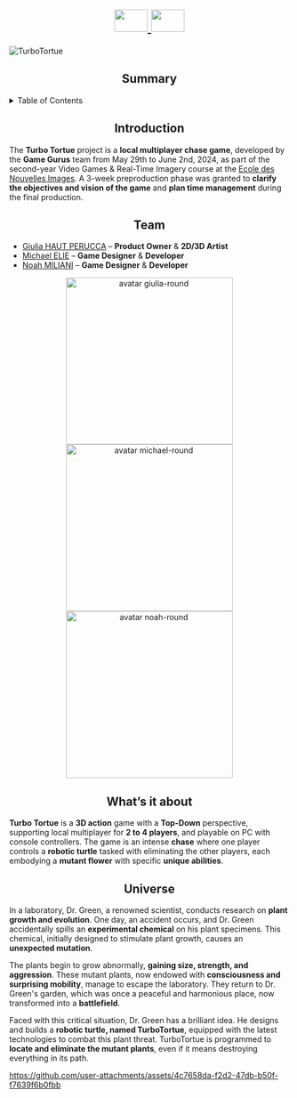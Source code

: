 <h1 align="center">
    <a href="https://github.com/Ecole-des-Nouvelles-Images/Top-Down-3D-Game-Gurus/blob/main/README.fr.md">
    <img src="https://github.com/user-attachments/assets/41b66b00-1f67-4793-bd92-24e4f4613b26" width="60" height="40">
  </a>
  <a href="https://github.com/Ecole-des-Nouvelles-Images/Top-Down-3D-Game-Gurus/blob/main/README.md">
    <img src="https://github.com/user-attachments/assets/8724f8b2-1eeb-402b-9584-50f07269331b" width="60" height="40">
  </a>
</h1>

![TurboTortue](https://github.com/user-attachments/assets/63703d10-dc62-467a-9cbb-803ed9e0abcd)

<h2 align="center">
  <strong>Summary</strong>
</h2>

<details>
  <summary>Table of Contents</summary>
  <ol>
    <li><a href="#introduction">Introduction</a></li>
    <li><a href="#team">Team</a></li>
    <li><a href="#What’s it about">What’s it about</a></li>
    <li><a href="#universe">Universe</a></li>
  </ol>
</details>

<h2 id="introduction" align="center">
  <strong>Introduction</strong>  
</h2>
<p>
  The <strong>Turbo Tortue</strong> project is a <strong>local multiplayer chase game</strong>, developed by the <strong>Game Gurus</strong> team from May 29th to June 2nd, 2024, as part of the second-year Video Games & Real-Time Imagery course at the <a href="https://github.com/Ecole-des-Nouvelles-Images">Ecole des Nouvelles Images</a>. A 3-week preproduction phase was granted to <strong>clarify the objectives and vision of the game</strong> and <strong>plan time management</strong> during the final production.
</p>

<h2 id="team" align="center">
  <strong>Team</strong>
</h2>
<ul>
  <li>
    <a href="https://github.com/GiuliaHP">Giulia HAUT PERUCCA</a> – <strong>Product Owner</strong> & <strong>2D/3D Artist</strong>
  </li>
  <li>
    <a href="https://github.com/Michael-elie">Michael ELIE</a> – <strong>Game Designer</strong> & <strong>Developer</strong>
  </li>
    <li>
    <a href="https://github.com/NoahMil">Noah MILIANI</a> – <strong>Game Designer</strong> & <strong>Developer</strong>
  </li>
</ul>

<div align="center">
  <a href="https://github.com/GiuliaHP">
    <img src="https://github.com/user-attachments/assets/050c3a0a-4467-45a6-847c-85183913477b" width="300px" alt="avatar giulia-round">
  </a>
  <a href="https://github.com/Michael-elie">
    <img src="https://github.com/user-attachments/assets/501d8a9a-d5c5-4e7b-8321-08c1dc5233c8" width="300px" alt="avatar michael-round">
  </a>
  <a href="https://github.com/NoahMil">
    <img src="https://github.com/user-attachments/assets/2a66cfb4-db97-4eb6-b8aa-197e4ca7ca6a" width="300px" alt="avatar noah-round">
  </a>
</div>

<h2 id="What’s it about" align="center">
  <strong>What’s it about</strong>  
</h2>
<p>
  <strong>Turbo Tortue</strong> is a <strong>3D action</strong> game with a <strong>Top-Down</strong> perspective, supporting local multiplayer for <strong>2 to 4 players</strong>, and playable on PC with console controllers. The game is an intense <strong>chase</strong> where one player controls a <strong>robotic turtle</strong> tasked with eliminating the other players, each embodying a <strong>mutant flower</strong> with specific <strong>unique abilities</strong>.
</p>

<h2 id="universe" align="center">
  <strong>Universe</strong>
</h2>
<p>
  In a laboratory, Dr. Green, a renowned scientist, conducts research on <strong>plant growth and evolution</strong>. One day, an accident occurs, and Dr. Green accidentally spills an <strong>experimental chemical</strong> on his plant specimens. This chemical, initially designed to stimulate plant growth, causes an <strong>unexpected mutation</strong>. <br>
  
  The plants begin to grow abnormally, <strong>gaining size, strength, and aggression</strong>. These mutant plants, now endowed with <strong>consciousness and surprising mobility</strong>, manage to escape the laboratory. They return to Dr. Green's garden, which was once a peaceful and harmonious place, now transformed into a <strong>battlefield</strong>. <br>
  
  Faced with this critical situation, Dr. Green has a brilliant idea. He designs and builds a <strong>robotic turtle, named TurboTortue</strong>, equipped with the latest technologies to combat this plant threat. TurboTortue is programmed to <strong>locate and eliminate the mutant plants</strong>, even if it means destroying everything in its path.
</p>

https://github.com/user-attachments/assets/4c7658da-f2d2-47db-b50f-f7639f6b0fbb
